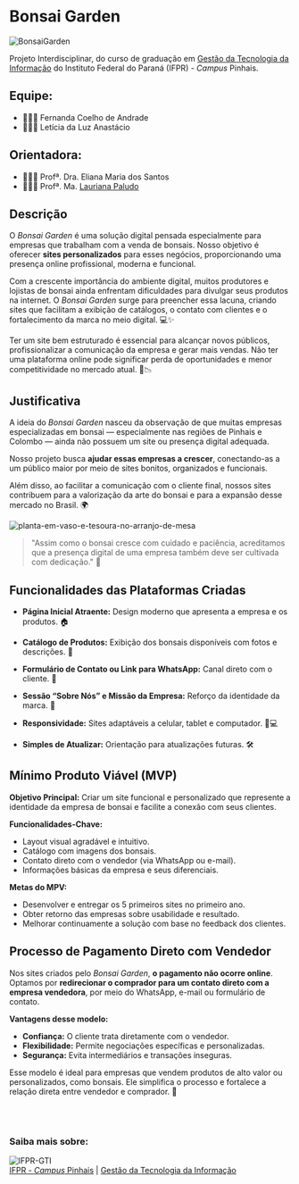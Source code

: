 # Bonsai Garden

![BonsaiGarden](https://github.com/fernandacoelhodeandrade/Projeto-BonsaiGarden/assets/128326129/c686bf7e-0314-494a-b5e9-e60f89848a28)

Projeto Interdisciplinar, do curso de graduação em [Gestão da Tecnologia da Informação](https://github.com/gti-ifpr) do Instituto Federal do Paraná (IFPR) - *Campus* Pinhais.

## Equipe:
* 👩🏼‍💻 Fernanda Coelho de Andrade
* 👩🏻‍💻 Letícia da Luz Anastácio 

## Orientadora:
* 👩🏼‍🏫 Profª. Dra. Eliana Maria dos Santos
* 👩🏿‍🏫 Profª. Ma. [Lauriana Paludo](https://github.com/lauriana)

## Descrição

O *Bonsai Garden* é uma solução digital pensada especialmente para empresas que trabalham com a venda de bonsais.
Nosso objetivo é oferecer **sites personalizados** para esses negócios, proporcionando uma presença online profissional, moderna e funcional.

Com a crescente importância do ambiente digital, muitos produtores e lojistas de bonsai ainda enfrentam dificuldades para divulgar seus produtos na internet. O *Bonsai Garden* surge para preencher essa lacuna, criando sites que facilitam a exibição de catálogos, o contato com clientes e o fortalecimento da marca no meio digital. 💻✨

Ter um site bem estruturado é essencial para alcançar novos públicos, profissionalizar a comunicação da empresa e gerar mais vendas. Não ter uma plataforma online pode significar perda de oportunidades e menor competitividade no mercado atual. 💼📉

## Justificativa

A ideia do *Bonsai Garden* nasceu da observação de que muitas empresas especializadas em bonsai — especialmente nas regiões de Pinhais e Colombo — ainda não possuem um site ou presença digital adequada.

Nosso projeto busca **ajudar essas empresas a crescer**, conectando-as a um público maior por meio de sites bonitos, organizados e funcionais.

Além disso, ao facilitar a comunicação com o cliente final, nossos sites contribuem para a valorização da arte do bonsai e para a expansão desse mercado no Brasil. 🌍

![planta-em-vaso-e-tesoura-no-arranjo-de-mesa](https://github.com/fernandacoelhodeandrade/Projeto-BonsaiGarden/assets/128326129/741dcab9-1251-4d3e-8aba-18fc6b9d30a5)

> "Assim como o bonsai cresce com cuidado e paciência, acreditamos que a presença digital de uma empresa também deve ser cultivada com dedicação." 🌿


## Funcionalidades das Plataformas Criadas

- **Página Inicial Atraente:** Design moderno que apresenta a empresa e os produtos. 🏠

- **Catálogo de Produtos:** Exibição dos bonsais disponíveis com fotos e descrições. 🌳

- **Formulário de Contato ou Link para WhatsApp:** Canal direto com o cliente. 💬

- **Sessão “Sobre Nós” e Missão da Empresa:** Reforço da identidade da marca. 🧭

- **Responsividade:** Sites adaptáveis a celular, tablet e computador. 📱💻

- **Simples de Atualizar:** Orientação para atualizações futuras. 🛠️


## Mínimo Produto Viável (MVP)

**Objetivo Principal:**
Criar um site funcional e personalizado que represente a identidade da empresa de bonsai e facilite a conexão com seus clientes.

**Funcionalidades-Chave:**
- Layout visual agradável e intuitivo.
- Catálogo com imagens dos bonsais.
- Contato direto com o vendedor (via WhatsApp ou e-mail).
- Informações básicas da empresa e seus diferenciais.

**Metas do MPV:**
- Desenvolver e entregar os 5 primeiros sites no primeiro ano.
- Obter retorno das empresas sobre usabilidade e resultado.
- Melhorar continuamente a solução com base no feedback dos clientes.


## Processo de Pagamento Direto com Vendedor

Nos sites criados pelo *Bonsai Garden*, **o pagamento não ocorre online**. Optamos por **redirecionar o comprador para um contato direto com a empresa vendedora**, por meio do WhatsApp, e-mail ou formulário de contato.

**Vantagens desse modelo:**
- **Confiança:** O cliente trata diretamente com o vendedor.
- **Flexibilidade:** Permite negociações específicas e personalizadas.
- **Segurança:** Evita intermediários e transações inseguras.

Esse modelo é ideal para empresas que vendem produtos de alto valor ou personalizados, como bonsais. Ele simplifica o processo e fortalece a relação direta entre vendedor e comprador. 🤝

<br><br>

### Saiba mais sobre:

![IFPR-GTI](https://github.com/fernandacoelhodeandrade/Projeto-BonsaiGarden/assets/128326129/9f7c60f2-ee0d-43f2-8e56-8e61181496e5)
<br>
[IFPR - *Campus* Pinhais](https://ifpr.edu.br/pinhais/) | [Gestão da Tecnologia da Informação](https://ifpr.edu.br/pinhais/ifpr-pinhais/nossos-cursos/cursos-superiores/gti/)

